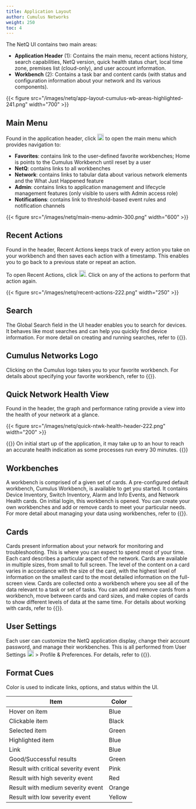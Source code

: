 ```yaml
---
title: Application Layout
author: Cumulus Networks
weight: 250
toc: 4
---
```

The NetQ UI contains two main areas:

- **Application Header** (1): Contains the main menu, recent actions history, search capabilities, NetQ version, quick health status chart, local time zone, premises list (cloud-only), and user account information.
- **Workbench** (2): Contains a task bar and content cards (with status and configuration information about your network and its various components).

{{< figure src="/images/netq/app-layout-cumulus-wb-areas-highlighted-241.png" width="700" >}}

## Main Menu

Found in the application header, click <img src="https://icons.cumulusnetworks.com/01-Interface-Essential/03-Menu/navigation-menu.svg" height="18" width="18"/> to open the main menu which provides navigation to:

- **Favorites**: contains link to the user-defined favorite workbenches; Home is points to the Cumulus Workbench until reset by a user
- **NetQ**: contains links to all workbenches
- **Network**: contains links to tabular data about various network elements and the What Just Happened feature
- **Admin**: contains links to application management and lifecycle management features (only visible to users with Admin access role)
- **Notifications**: contains link to threshold-based event rules and notification channels

{{< figure src="/images/netq/main-menu-admin-300.png" width="600" >}}

## Recent Actions

Found in the header, Recent Actions keeps track of every action you take on your workbench and then saves each action with a timestamp. This enables you to go back to a previous state or repeat an action.

To open Recent Actions, click <img src="https://icons.cumulusnetworks.com/05-Internet-Networks-Servers/01-Worldwide-Web/network-clock.svg" height="18" width="18"/>. Click on any of the actions to perform that action again.

{{< figure src="/images/netq/recent-actions-222.png" width="250" >}}

## Search

The Global Search field in the UI header enables you to search for devices. It behaves like most searches and can help you quickly find device information. For more detail on creating and running searches, refer to {{<link title="Create and Run Searches">}}.

## Cumulus Networks Logo

Clicking on the Cumulus logo takes you to your favorite workbench. For details about specifying your favorite workbench, refer to {{<link title="Set User Preferences">}}.

## Quick Network Health View

Found in the header, the graph and performance rating provide a view into the health of your network at a glance.

{{< figure src="/images/netq/quick-ntwk-health-header-222.png" width="200" >}}

{{<notice note>}}
On initial start up of the application, it may take up to an hour to reach an accurate health indication as some processes run every 30 minutes.
{{</notice>}}

## Workbenches

A workbench is comprised of a given set of cards. A pre-configured default workbench, Cumulus Workbench, is available to get you started. It contains Device Inventory, Switch Inventory, Alarm and Info Events, and Network Health cards. On initial login, this workbench is opened. You can create your own workbenches and add or remove cards to meet your particular needs. For more detail about managing your data using workbenches, refer to {{<link title="Focus Your Monitoring Using Workbenches">}}.

## Cards

Cards present information about your network for monitoring and troubleshooting. This is where you can expect to spend most of your time. Each card describes a particular aspect of the network. Cards are available in multiple sizes, from small to full screen. The level of the content on a card varies in accordance with the size of the card, with the highest level of information on the smallest card to the most detailed information on the full-screen view. Cards are collected onto a workbench where you see all of the data relevant to a task or set of tasks. You can add and remove cards from a workbench, move between cards and card sizes, and make copies of cards to show different levels of data at the same time. For details about working with cards, refer to {{<link title="Access Data with Cards">}}.

## User Settings

Each user can customize the NetQ application display, change their account password, and manage their workbenches. This is all performed from User Settings <img src="https://icons.cumulusnetworks.com/17-Users/19-Natural-Close%20Up-Single%20User-Man/single-man-circle.svg" height="18" width="18"/> > Profile & Preferences. For details, refer to {{<link title="Set User Preferences">}}.

## Format Cues

Color is used to indicate links, options, and status within the UI.

| Item                                | Color  |
| ----------------------------------- | ------ |
| Hover on item                       | Blue   |
| Clickable item                      | Black  |
| Selected item                       | Green  |
| Highlighted item                    | Blue   |
| Link                                | Blue   |
| Good/Successful results             | Green  |
| Result with critical severity event | Pink   |
| Result with high severity event     | Red    |
| Result with medium severity event   | Orange |
| Result with low severity event      | Yellow |
